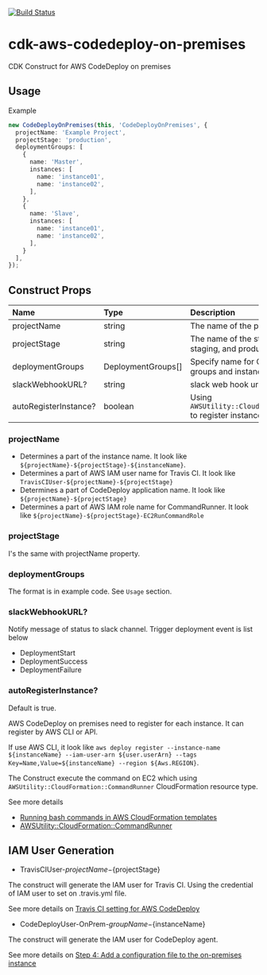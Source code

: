[![Build Status](https://travis-ci.com/104corp/cdk-aws-codedeploy-on-premises.svg?branch=master)](https://travis-ci.com/104corp/cdk-aws-codedeploy-on-premises)

# cdk-aws-codedeploy-on-premises

CDK Construct for AWS CodeDeploy on premises

## Usage

Example

```typescript
new CodeDeployOnPremises(this, 'CodeDeployOnPremises', {
  projectName: 'Example Project',
  projectStage: 'production',
  deploymentGroups: [
    {
      name: 'Master',
      instances: [
        name: 'instance01',
        name: 'instance02',
      ],
    },
    {
      name: 'Slave',
      instances: [
        name: 'instance01',
        name: 'instance02',
      ],
    }
  ],
});
```

## Construct Props

| Name                  | Type               | Description                                                                        |
| :-------------------- | :----------------- | :--------------------------------------------------------------------------------- |
| projectName           | string             | The name of the project.                                                           |
| projectStage          | string             | The name of the stage. It's naming dev, staging, and production typically.         |
| deploymentGroups      | DeploymentGroups[] | Specify name for CodeDeploy deployment groups and instances                        |
| slackWebhookURL?      | string             | slack web hook url                                                                 |
| autoRegisterInstance? | boolean            | Using `AWSUtility::CloudFormation::CommandRunner` to register instance on premises |

### projectName

- Determines a part of the instance name. It look like `${projectName}-${projectStage}-${instanceName}`.
- Determines a part of AWS IAM user name for Travis CI. It look like `TravisCIUser-${projectName}-${projectStage}`
- Determines a part of CodeDeploy application name. It look like `${projectName}-${projectStage}`
- Determines a part of AWS IAM role name for CommandRunner. It look like `${projectName}-${projectStage}-EC2RunCommandRole`

### projectStage

I's the same with projectName property.

### deploymentGroups

The format is in example code. See `Usage` section.

### slackWebhookURL?

Notify message of status to slack channel.
Trigger deployment event is list below

- DeploymentStart
- DeploymentSuccess
- DeploymentFailure

### autoRegisterInstance?

Default is true.

AWS CodeDeploy on premises need to register for each instance. It can register by AWS CLI or API.

If use AWS CLI, it look like `aws deploy register --instance-name ${instanceName} --iam-user-arn ${user.userArn} --tags Key=Name,Value=${instanceName} --region ${Aws.REGION}`.

The Construct execute the command on EC2 which using `AWSUtility::CloudFormation::CommandRunner` CloudFormation resource type.

See more details

- [Running bash commands in AWS CloudFormation templates](https://aws.amazon.com/tw/blogs/mt/running-bash-commands-in-aws-cloudformation-templates/)
- [AWSUtility::CloudFormation::CommandRunner](https://github.com/aws-cloudformation/aws-cloudformation-resource-providers-awsutilities-commandrunner)

## IAM User Generation

- TravisCIUser-${projectName}-${projectStage}

The construct will generate the IAM user for Travis CI. Using the credential of IAM user to set on .travis.yml file.

See more details on [Travis CI setting for AWS CodeDeploy](https://docs.travis-ci.com/user/deployment/codedeploy/)

- CodeDeployUser-OnPrem-${groupName}-${instanceName}

The construct will generate the IAM user for CodeDeploy agent.

See more details on [Step 4: Add a configuration file to the on-premises instance](https://docs.aws.amazon.com/codedeploy/latest/userguide/register-on-premises-instance-iam-user-arn.html)
